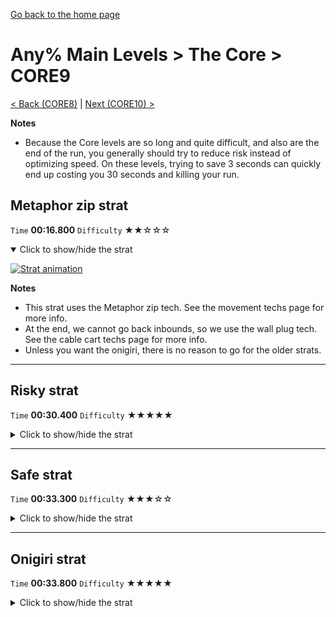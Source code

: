 [Go back to the home page](https://github.com/Doublevil/scbspeedrun)

# Any% Main Levels > The Core > CORE9

[< Back (CORE8)](https://github.com/Doublevil/scbspeedrun/blob/main/levels/any_ml/CORE/CORE8.md) | [Next (CORE10) >](https://github.com/Doublevil/scbspeedrun/blob/main/levels/any_ml/CORE/CORE10.md)

**Notes**
- Because the Core levels are so long and quite difficult, and also are the end of the run, you generally should try to reduce risk instead of optimizing speed. On these levels, trying to save 3 seconds can quickly end up costing you 30 seconds and killing your run.

## Metaphor zip strat

`Time` **00:16.800** `Difficulty` ★★☆☆☆
<details open>
  <summary>Click to show/hide the strat</summary>

  [![Strat animation](https://github.com/Doublevil/scbspeedrun/blob/main/media/levels/CORE/CORE9_MetaphorZip.webp)](https://github.com/Doublevil/scbspeedrun/blob/main/media/levels/CORE/CORE9_MetaphorZip.mp4?raw=true)

  **Notes**
  - This strat uses the Metaphor zip tech. See the movement techs page for more info.
  - At the end, we cannot go back inbounds, so we use the wall plug tech. See the cable cart techs page for more info.
  - Unless you want the onigiri, there is no reason to go for the older strats.
</details>

---
## Risky strat

`Time` **00:30.400** `Difficulty` ★★★★★
<details>
  <summary>Click to show/hide the strat</summary>

  [![Strat animation](https://github.com/Doublevil/scbspeedrun/blob/main/media/levels/CORE/CORE9_RiskyStrat.webp)](https://github.com/Doublevil/scbspeedrun/blob/main/media/levels/CORE/CORE9_RiskyStrat.mp4?raw=true)
</details>

---
## Safe strat

`Time` **00:33.300** `Difficulty` ★★★☆☆
<details>
  <summary>Click to show/hide the strat</summary>

  [![Strat animation](https://github.com/Doublevil/scbspeedrun/blob/main/media/levels/CORE/CORE9_SafeStrat.webp)](https://github.com/Doublevil/scbspeedrun/blob/main/media/levels/CORE/CORE9_SafeStrat.mp4?raw=true)
</details>

---
## Onigiri strat

`Time` **00:33.800** `Difficulty` ★★★★★
<details>
  <summary>Click to show/hide the strat</summary>

  [![Strat animation](https://github.com/Doublevil/scbspeedrun/blob/main/media/levels/CORE/CORE9_OnigiriStrat.webp)](https://github.com/Doublevil/scbspeedrun/blob/main/media/levels/CORE/CORE9_OnigiriStrat.mp4?raw=true)
</details>
